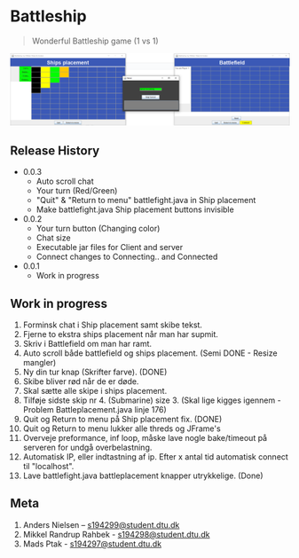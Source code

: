 # Battleship
> Wonderful Battleship game (1 vs 1) 

![](header.png)

## Release History
* 0.0.3
    * Auto scroll chat
    * Your turn (Red/Green)
    * "Quit" & "Return to menu" battlefight.java in Ship placement
    * Make battlefight.java Ship placement buttons invisible
* 0.0.2
    * Your turn button (Changing color)
    * Chat size
    * Executable jar files for Client and server
    * Connect changes to Connecting.. and Connected
* 0.0.1
    * Work in progress
    
## Work in progress                                            
1. Forminsk chat i Ship placement samt skibe tekst.
2. Fjerne to ekstra ships placement når man har supmit.
3. Skriv i Battlefield om man har ramt.
4. Auto scroll både battlefield og ships placement. (Semi DONE - Resize mangler)
5. Ny din tur knap (Skrifter farve). (DONE)
6. Skibe bliver rød når de er døde.
7. Skal sætte alle skipe i ships placement.
8. Tilføje sidste skip nr 4. (Submarine) size 3. (Skal lige kigges igennem - Problem Battleplacement.java linje 176)
9. Quit og Return to menu på Ship placement fix. (DONE)
10. Quit og Return to menu lukker alle threds og JFrame's
11. Overveje preformance, inf loop, måske lave nogle bake/timeout på serveren for undgå overbelastning.
12. Automatisk IP, eller indtastning af ip. Efter x antal tid automatisk connect til "localhost".
13. Lave battlefight.java battleplacement knapper utrykkelige. (Done)
    
## Meta

1. Anders Nielsen – s194299@student.dtu.dk 
2. Mikkel Randrup Rahbek - s194298@student.dtu.dk 
3. Mads Ptak - s194297@student.dtu.dk  
